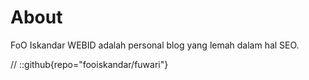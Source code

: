 # About
FoO Iskandar WEBID adalah personal blog yang lemah dalam hal SEO.

// ::github{repo="fooiskandar/fuwari"}
